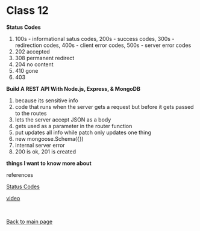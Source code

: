 # Class 12

**Status Codes**
1. 100s - informational satus codes, 200s - success codes, 300s - redirection codes, 400s - client error codes, 500s - server error codes
2. 202 accepted
3. 308 permanent redirect
4. 204 no content
5. 410 gone
6. 403

**Build A REST API With Node.js, Express, & MongoDB**
1. because its sensitive info
2. code that runs when the server gets a request but before it gets passed to the routes
3. lets the server accept JSON as a body
4. gets used as a parameter in the router function
5. put updates all info while patch only updates one thing
6. new mongoose.Schema({})
7. internal server error
8. 200 is ok, 201 is created


**things I want to know more about**

references

[Status Codes](https://www.thegeekstuff.com/2014/01/sql-vs-nosql-db/?utm_source=tuicool)

[video](https://www.youtube.com/watch?v=ZS_kXvOeQ5Y&ab_channel=Academind)

<br>

[Back to main page](https://vadengrey.github.io/reading-notes/)